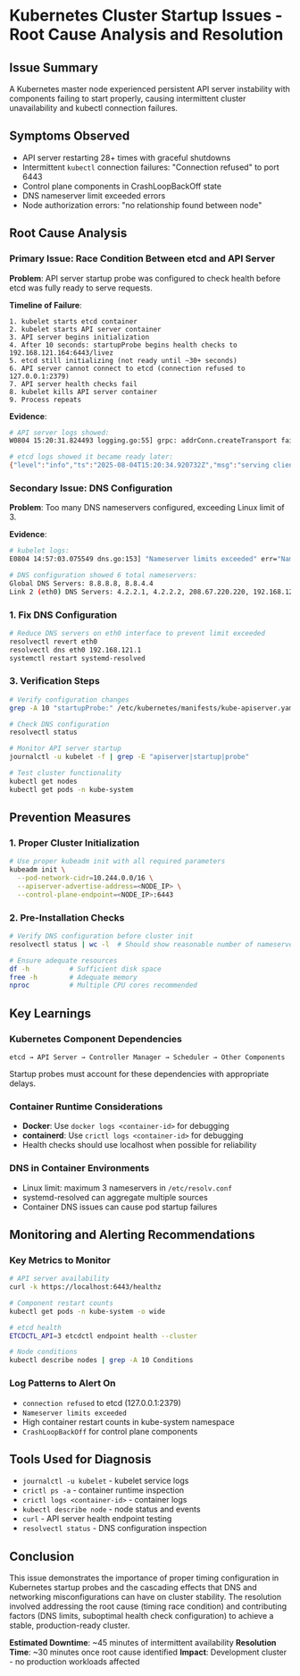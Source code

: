 # Kubernetes Cluster Startup Issues - Root Cause Analysis and Resolution

## Issue Summary
A Kubernetes master node experienced persistent API server instability with components failing to start properly, causing intermittent cluster unavailability and kubectl connection failures.

## Symptoms Observed
- API server restarting 28+ times with graceful shutdowns
- Intermittent `kubectl` connection failures: "Connection refused" to port 6443
- Control plane components in CrashLoopBackOff state
- DNS nameserver limit exceeded errors
- Node authorization errors: "no relationship found between node"

## Root Cause Analysis

### Primary Issue: Race Condition Between etcd and API Server
**Problem**: API server startup probe was configured to check health before etcd was fully ready to serve requests.

**Timeline of Failure**:
```
1. kubelet starts etcd container
2. kubelet starts API server container  
3. API server begins initialization
4. After 10 seconds: startupProbe begins health checks to 192.168.121.164:6443/livez
5. etcd still initializing (not ready until ~30+ seconds)
6. API server cannot connect to etcd (connection refused to 127.0.0.1:2379)
7. API server health checks fail
8. kubelet kills API server container
9. Process repeats
```

**Evidence**:
```bash
# API server logs showed:
W0804 15:20:31.824493 logging.go:55] grpc: addrConn.createTransport failed to connect to {Addr: "127.0.0.1:2379"}: connection refused

# etcd logs showed it became ready later:
{"level":"info","ts":"2025-08-04T15:20:34.920732Z","msg":"serving client traffic securely","address":"127.0.0.1:2379"}
```

### Secondary Issue: DNS Configuration
**Problem**: Too many DNS nameservers configured, exceeding Linux limit of 3.

**Evidence**:
```bash
# kubelet logs:
E0804 14:57:03.075549 dns.go:153] "Nameserver limits exceeded" err="Nameserver limits were exceeded, some nameservers have been omitted, the applied nameserver line is: 8.8.8.8 8.8.4.4 4.2.2.1"

# DNS configuration showed 6 total nameservers:
Global DNS Servers: 8.8.8.8, 8.8.4.4
Link 2 (eth0) DNS Servers: 4.2.2.1, 4.2.2.2, 208.67.220.220, 192.168.121.1
```

### 1. Fix DNS Configuration
```bash
# Reduce DNS servers on eth0 interface to prevent limit exceeded
resolvectl revert eth0
resolvectl dns eth0 192.168.121.1
systemctl restart systemd-resolved
```

### 3. Verification Steps
```bash
# Verify configuration changes
grep -A 10 "startupProbe:" /etc/kubernetes/manifests/kube-apiserver.yaml

# Check DNS configuration
resolvectl status

# Monitor API server startup
journalctl -u kubelet -f | grep -E "apiserver|startup|probe"

# Test cluster functionality
kubectl get nodes
kubectl get pods -n kube-system
```

## Prevention Measures

### 1. Proper Cluster Initialization
```bash
# Use proper kubeadm init with all required parameters
kubeadm init \
  --pod-network-cidr=10.244.0.0/16 \
  --apiserver-advertise-address=<NODE_IP> \
  --control-plane-endpoint=<NODE_IP>:6443
```

### 2. Pre-Installation Checks
```bash
# Verify DNS configuration before cluster init
resolvectl status | wc -l  # Should show reasonable number of nameservers

# Ensure adequate resources
df -h          # Sufficient disk space
free -h        # Adequate memory
nproc          # Multiple CPU cores recommended
```

## Key Learnings

### Kubernetes Component Dependencies
```
etcd → API Server → Controller Manager → Scheduler → Other Components
```
Startup probes must account for these dependencies with appropriate delays.

### Container Runtime Considerations
- **Docker**: Use `docker logs <container-id>` for debugging
- **containerd**: Use `crictl logs <container-id>` for debugging
- Health checks should use localhost when possible for reliability

### DNS in Container Environments
- Linux limit: maximum 3 nameservers in `/etc/resolv.conf`
- systemd-resolved can aggregate multiple sources
- Container DNS issues can cause pod startup failures

## Monitoring and Alerting Recommendations

### Key Metrics to Monitor
```bash
# API server availability
curl -k https://localhost:6443/healthz

# Component restart counts
kubectl get pods -n kube-system -o wide

# etcd health
ETCDCTL_API=3 etcdctl endpoint health --cluster

# Node conditions
kubectl describe nodes | grep -A 10 Conditions
```

### Log Patterns to Alert On
- `connection refused` to etcd (127.0.0.1:2379)
- `Nameserver limits exceeded`
- High container restart counts in kube-system namespace
- `CrashLoopBackOff` for control plane components

## Tools Used for Diagnosis
- `journalctl -u kubelet` - kubelet service logs
- `crictl ps -a` - container runtime inspection
- `crictl logs <container-id>` - container logs
- `kubectl describe node` - node status and events
- `curl` - API server health endpoint testing
- `resolvectl status` - DNS configuration inspection

## Conclusion
This issue demonstrates the importance of proper timing configuration in Kubernetes startup probes and the cascading effects that DNS and networking misconfigurations can have on cluster stability. The resolution involved addressing the root cause (timing race condition) and contributing factors (DNS limits, suboptimal health check configuration) to achieve a stable, production-ready cluster.

**Estimated Downtime**: ~45 minutes of intermittent availability
**Resolution Time**: ~30 minutes once root cause identified
**Impact**: Development cluster - no production workloads affected